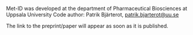 Met-ID was developed at the department of Pharmaceutical Biosciences at Uppsala University
Code author: Patrik Bjärterot, patrik.bjarterot@uu.se

The link to the preprint/paper will appear as soon as it is published.
